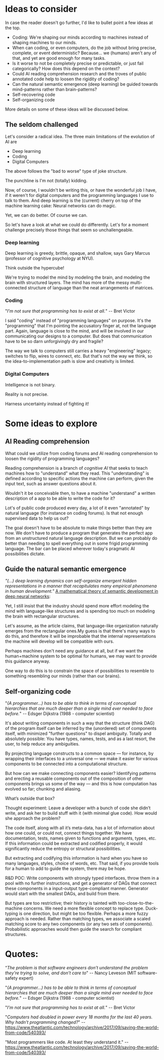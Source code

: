 

# Ideas to consider

In case the reader doesn't go further, I'd like to bullet point a few ideas at the top.
* Coding: We're shaping our minds according to machines instead of shaping machines to our minds.
* When can coding, or even computers, do the job without bring precise, complete, or event deterministic? Because... we (humans) aren't any of that, and yet are good enough for many tasks.
* Is it worse to not be completely precise or predictable, or just fail categorically? How does this depend on the context?
* Could AI reading comprehension research and the troves of public annotated code help to loosen the rigidity of coding?
* Can the natural semantic emergence (deep learning) be guided towards mind-patterns rather than brain-patterns?
* Self-recovering code
* Self-organizing code

More details on some of these ideas will be discussed below.

## The seldom challenged

Let's consider a radical idea. The three main limitations of the evolution of AI are
* Deep learning
* Coding
* Digital Computers

The above follows the "bad to worse" type of joke structure. 

The punchline is I'm not (totally) kidding. 

Now, of course, I wouldn't be writing this, or have the wonderful job I have, if it weren't for digital computers and the programming languages I use to talk to them. 
And deep learning is the (current) cherry on top of the machine learning cake: Neural networks can do magic.

Yet, we can do better. Of course we can.

So let's have a look at what we could do differently. Let's for a moment challenge precisely those things that seem so unchallengeable.

### Deep learning
Deep learning is greedy, brittle, opaque, and shallow, says Gary Marcus (professor of cognitive psychology at NYU). 

Think outside the hypercube!

We're trying to model the mind by modeling the brain, and modeling the brain with structured layers.
The mind has more of the messy multi-connected structure of language than the neat arrangements of matrices.

### Coding
"_I’m not sure that programming has to exist at all._" -- Bret Victor

I said "coding" instead of "programming languages" on purpose. It's the "programming" that I'm pointing the accusatory finger at, 
not the language part. 
Again, language is close to the mind, and will be involved in our communicating our designs to a computer. 
But does that communication have to be so darn unforgivingly dry and fragile?

The way we talk to computers still carries a heavy "engineering" legacy; switches to flip, wires to connect, etc.
But that's not the way we think, so the idea-to-implementation path is slow and creativity is limited.

### Digital Computers
Intelligence is not binary.

Reality is not precise.

Harness uncertainty instead of fighting it!


# Some ideas to explore

## AI Reading comprehension 

What could we utilize from coding forums and AI reading comprehension to loosen the rigidity of programming languages?

Reading comprehension is a branch of _cognitive AI_ that seeks to teach machines how to "understand" what they read. This "understanding" is defined according to specific actions the machine can perform, given the input text, such as answer questions about it. 

Wouldn't it be conceivable then, to have a machine "understand" a written description of a app to be able to write the code for it?

Lot's of public code produced every day, a lot of it even "annotated" by natural language (for instance on coding forums). Is that not enough supervised data to help us out?

The goal doesn't have to be absolute to make things better than they are now. We don't have to produce a program that generates the perfect app from an unstructured natural language description. But we can probably do better than needing to spell everything out in some frigid programming language. The bar can be placed wherever today's pragmatic AI possibilities dictate. 


## Guide the natural semantic emergence

_"(…) deep learning dynamics can self-organize emergent hidden representations in a manner that recapitulates many empirical phenomena in human development."_ [A mathematical theory of semantic development in deep neural networks](https://www.pnas.org/content/116/23/11537): 

Yet, I still insist that the industry should spend more effort modeling the mind with language-like structures and is spending too much on modeling the brain with rectangular structures.

Let's assume, as the article claims, that language-like organization naturally emerges from the rectangular ones.My guess is that there's many ways to do this, and therefore it will be improbable that the internal representations the machine will develop will be compatible with ours.

Perhaps machines don't need any guidance at all, but if we want the human+machine system to be optimal for humans, we may want to provide this guidance anyway.

One way to do this is to constrain the space of possibilities to resemble to something resembling our minds (rather than our brains).

## Self-organizing code

"_(A programmer...) has to be able to think in terms of conceptual hierarchies that are much deeper than a single mind ever needed to face before._" -- Edsger Dijkstra (1988 - computer scientist)

It's about writing components in such a way that the structure (think DAG) of the program itself can be inferred by the (unordered) set of components itself, with minimized "further questions" to dispel ambiguity. Totally and absolutely possible: You have types, names, tests, and as a last resort, the user, to help reduce any ambiguities.

By projecting language constructs to a common space — for instance, by wrapping their interfaces to a universal one — we make it easier for various components to be connected into a computational structure. 

But how can we make connecting components easier? Identifying patterns and erecting a reusable components out of the composition of other components brings us some of the way — and this is how computation has evolved so far; chunking and aliasing. 

What’s outside that box?

Thought experiment: Leave a developer with a bunch of code she didn’t write, and ask her to build stuff with it (with minimal glue code). How would she approach the problem?

The code itself, along with all it’s meta-data, has a lot of information about how one could, or could not, connect things together. We have documentation, tests, names given to functions and arguments, types, etc. If this information could be extracted and codified properly, it would significantly reduce the entropy or structural possibilities. 

But extracting and codifying this information is hard when you have so many languages, styles, choice of words, etc. That said, if you provide tools for a human to add to guide the system, there may be hope. 

R&D POC: Write components with strongly typed interfaces, throw them in a pool with no further instructions, and get a generator of DAGs that connect these components in a input-output type-compliant manner. Generator would start with the smallest DAGs, and build from there.

But types are too restrictive; their history is tainted with too-close-to-the-machine concerns. We need a more flexible concept to replace type. Duck-typing is one direction, but might be too flexible. Perhaps a more fuzzy approach is needed. Rather than matching types, we associate a scaled matching score to any two components (or any two sets of components). Probabilistic approaches would then guide the search for compliant structures. 


# Quotes:

“_The problem is that software engineers don’t understand the problem they’re trying to solve, and don’t care to_" -- Nancy Leveson (MIT software-safety expert)

"_(A programmer...) has to be able to think in terms of conceptual hierarchies that are much deeper than a single mind ever needed to face before._" -- Edsger Dijkstra (1988 - computer scientist)

"_I’m not sure that programming has to exist at all._" -- Bret Victor

"_Computers had doubled in power every 18 months for the last 40 years. Why hadn’t programming changed?_"
-- https://www.theatlantic.com/technology/archive/2017/09/saving-the-world-from-code/540393/

"Most programmers like code. At least they understand it."
-- https://www.theatlantic.com/technology/archive/2017/09/saving-the-world-from-code/540393/



 
 

